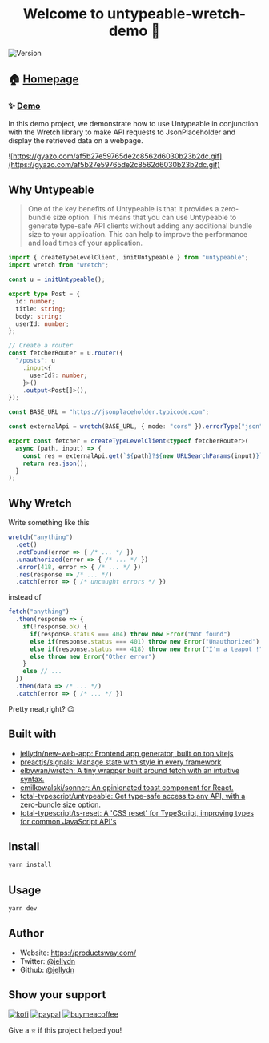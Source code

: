 <h1 align="center">Welcome to untypeable-wretch-demo 👋</h1>
<p>
  <img alt="Version" src="https://img.shields.io/badge/version-0.0.1-blue.svg?cacheSeconds=2592000" />
</p>

## 🏠 [Homepage](https://github.com/jellydn/next-app-starter)

### ✨ [Demo](https://untypeable-demo.productsway.com/)

In this demo project, we demonstrate how to use Untypeable in conjunction with the Wretch library to make API requests to JsonPlaceholder and display the retrieved data on a webpage.

![https://gyazo.com/af5b27e59765de2c8562d6030b23b2dc.gif](https://gyazo.com/af5b27e59765de2c8562d6030b23b2dc.gif)

## Why Untypeable

> One of the key benefits of Untypeable is that it provides a zero-bundle size option. This means that you can use Untypeable to generate type-safe API clients without adding any additional bundle size to your application. This can help to improve the performance and load times of your application.

```typescript
import { createTypeLevelClient, initUntypeable } from "untypeable";
import wretch from "wretch";

const u = initUntypeable();

export type Post = {
  id: number;
  title: string;
  body: string;
  userId: number;
};

// Create a router
const fetcherRouter = u.router({
  "/posts": u
    .input<{
      userId?: number;
    }>()
    .output<Post[]>(),
});

const BASE_URL = "https://jsonplaceholder.typicode.com";

const externalApi = wretch(BASE_URL, { mode: "cors" }).errorType("json");

export const fetcher = createTypeLevelClient<typeof fetcherRouter>(
  async (path, input) => {
    const res = externalApi.get(`${path}?${new URLSearchParams(input)}`);
    return res.json();
  }
);
```

## Why Wretch

Write something like this

```typescript
wretch("anything")
  .get()
  .notFound(error => { /* ... */ })
  .unauthorized(error => { /* ... */ })
  .error(418, error => { /* ... */ })
  .res(response => /* ... */)
  .catch(error => { /* uncaught errors */ })
```

instead of

```typescript
fetch("anything")
  .then(response => {
    if(!response.ok) {
      if(response.status === 404) throw new Error("Not found")
      else if(response.status === 401) throw new Error("Unauthorized")
      else if(response.status === 418) throw new Error("I'm a teapot !")
      else throw new Error("Other error")
    }
    else // ...
  })
  .then(data => /* ... */)
  .catch(error => { /* ... */ })
```

Pretty neat,right? 😍

## Built with

- [jellydn/new-web-app: Frontend app generator, built on top vitejs](https://github.com/jellydn/new-web-app)
- [preactjs/signals: Manage state with style in every framework](https://github.com/preactjs/signals)
- [elbywan/wretch: A tiny wrapper built around fetch with an intuitive syntax.](https://github.com/elbywan/wretch)
- [emilkowalski/sonner: An opinionated toast component for React.](https://github.com/emilkowalski/sonner)
- [total-typescript/untypeable: Get type-safe access to any API, with a zero-bundle size option.](https://github.com/total-typescript/untypeable)
- [total-typescript/ts-reset: A 'CSS reset' for TypeScript, improving types for common JavaScript API's](https://github.com/total-typescript/ts-reset)

## Install

```sh
yarn install
```

## Usage

```sh
yarn dev
```

## Author

- Website: https://productsway.com/
- Twitter: [@jellydn](https://twitter.com/jellydn)
- Github: [@jellydn](https://github.com/jellydn)

## Show your support

[![kofi](https://img.shields.io/badge/Ko--fi-F16061?style=for-the-badge&logo=ko-fi&logoColor=white)](https://ko-fi.com/dunghd)
[![paypal](https://img.shields.io/badge/PayPal-00457C?style=for-the-badge&logo=paypal&logoColor=white)](https://paypal.me/dunghd)
[![buymeacoffee](https://img.shields.io/badge/Buy_Me_A_Coffee-FFDD00?style=for-the-badge&logo=buy-me-a-coffee&logoColor=black)](https://www.buymeacoffee.com/dunghd)

Give a ⭐️ if this project helped you!
